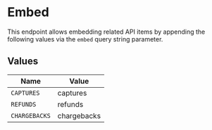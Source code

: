# Embed

This endpoint allows embedding related API items by appending the
following values via the `embed` query string parameter.


## Values

| Name          | Value         |
| ------------- | ------------- |
| `CAPTURES`    | captures      |
| `REFUNDS`     | refunds       |
| `CHARGEBACKS` | chargebacks   |